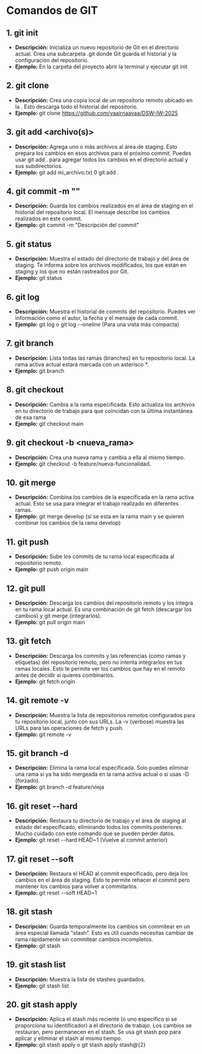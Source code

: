 # Comandos de GIT

## 1. git init
* **Descripción:** Inicializa un nuevo repositorio de Git en el directorio actual. Crea una subcarpeta .git donde Git guarda el historial y la configuración del repositorio. 
* **Ejemplo:** En la carpeta del proyecto abrir la terminal y ejecutar git init

## 2. git clone <URL>
* **Descripción:** Crea una copia local de un repositorio remoto ubicado en la <URL>. Esto descarga todo el historial del repositorio. 
* **Ejemplo:** git clone https://github.com/yaairnaavaa/DSW-IW-2025

## 3. git add <archivo(s)>
* **Descripción:**  Agrega uno o más archivos al área de staging. Esto prepara los cambios en esos archivos para el próximo commit. Puedes usar git add . para agregar todos los cambios en el directorio actual y sus subdirectorios.
* **Ejemplo:** git add mi_archivo.txt 0  git add .

## 4. git commit -m "<mensaje>"
* **Descripción:** Guarda los cambios realizados en el área de staging en el historial del repositorio local. El mensaje describe los cambios realizados en este commit.
* **Ejemplo:** git commit -m "Descripción del commit"

## 5. git status
* **Descripción:** Muestra el estado del directorio de trabajo y del área de staging. Te informa sobre los archivos modificados, los que están en staging y los que no están rastreados por Git.
* **Ejemplo:** git status

## 6. git log
* **Descripción:** Muestra el historial de commits del repositorio. Puedes ver información como el autor, la fecha y el mensaje de cada commit.
* **Ejemplo:** git log o git log --oneline (Para una vista más compacta)

## 7. git branch
* **Descripción:** Lista todas las ramas (branches) en tu repositorio local. La rama activa actual estará marcada con un asterisco *.
* **Ejemplo:** git branch

## 8. git checkout <rama>
* **Descripción:** Cambia a la rama especificada. Esto actualiza los archivos en tu directorio de trabajo para que coincidan con la última instantánea de esa rama
* **Ejemplo:** git checkout main

## 9. git checkout -b <nueva_rama>
* **Descripción:** Crea una nueva rama y cambia a ella al mismo tiempo.
* **Ejemplo:** git checkout -b feature/nueva-funcionalidad.

## 10. git merge <rama>
* **Descripción:** Combina los cambios de la <rama> especificada en la rama activa actual. Esto se usa para integrar el trabajo realizado en diferentes ramas. 
* **Ejemplo:** git merge develop (si se esta en la rama main y se quieren combinar los cambios de la rama develop)

## 11. git push <remoto> <rama>
* **Descripción:** Sube los commits de tu rama local especificada al repositorio remoto.
* **Ejemplo:** git push origin main

## 12. git pull <remoto> <rama>
* **Descripción:** Descarga los cambios del repositorio remoto y los integra en tu rama local actual. Es una combinación de git fetch (descargar los cambios) y git merge (integrarlos).
* **Ejemplo:** git pull origin main

## 13. git fetch <remoto>
* **Descripción:** Descarga los commits y las referencias (como ramas y etiquetas) del repositorio remoto, pero no intenta integrarlos en tus ramas locales. Esto te permite ver los cambios que hay en el remoto antes de decidir si quieres combinarlos. 
* **Ejemplo:** git fetch origin

## 14. git remote -v
* **Descripción:**  Muestra la lista de repositorios remotos configurados para tu repositorio local, junto con sus URLs. La -v (verbose) muestra las URLs para las operaciones de fetch y push.
* **Ejemplo:** git remote -v

## 15. git branch -d <rama>
* **Descripción:** Elimina la rama local especificada. Solo puedes eliminar una rama si ya ha sido mergeada en la rama activa actual o si usas -D (forzado). 
* **Ejemplo:** git branch -d feature/vieja

## 16. git reset --hard <commit>
* **Descripción:** Restaura tu directorio de trabajo y el área de staging al estado del <commit> especificado, eliminando todos los commits posteriores. Mucho cuidado con este comando que se pueden perder datos.
* **Ejemplo:** git reset --hard HEAD~1 (Vuelve al commit anterior)

## 17. git reset --soft <commit>
* **Descripción:** Restaura el HEAD al commit especificado, pero deja los cambios en el área de staging. Esto te permite rehacer el commit pero mantener los cambios para volver a commitarlos.
* **Ejemplo:** git reset --soft HEAD~1

## 18. git stash
* **Descripción:** Guarda temporalmente los cambios sin commitear en un área especial llamada "stash". Esto es útil cuando necesitas cambiar de rama rápidamente sin commitear cambios incompletos.
* **Ejemplo:** git stash

## 19. git stash list
* **Descripción:** Muestra la lista de stashes guardados.
* **Ejemplo:** git stash list

## 20. git stash apply
* **Descripción:** Aplica el stash más reciente (o uno específico si se proporciona su identificador) a el directorio de trabajo. Los cambios se restauran, pero permanecen en el stash. Se usa git stash pop para aplicar y eliminar el stash al mismo tiempo.
* **Ejemplo:** git stash apply o git stash apply stash@{2}